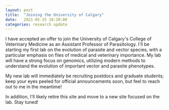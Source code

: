 ```yaml
---
layout: post
title:  "Joining the University of Calgary"
date:   2021-05-25 10:20:00
categories: research update
---
```

I have accepted an offer to join the University of Calgary's College of Veterinary Medicine as an Assistant Professor of Parasitology.  I'll be starting my first lab on the evolution of parasite and vector species, with a particular emphasis on flies of medical and veterinary importance.  My lab will have a strong focus on genomics, utilizing modern methods to understand the evolution of important vector and parasite phenotypes.

My new lab will immediately be recruiting postdocs and graduate students; keep your eyes peeled for official announcements soon, but feel to reach out to me in the meantime!

In addition, I'll likely retire this site and move to a new site focused on the lab.  Stay tuned!
